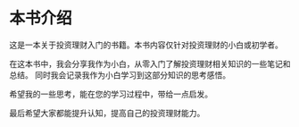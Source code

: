 # 本书介绍

这是一本关于投资理财入门的书籍。本书内容仅针对投资理财的小白或初学者。

在这本书中，我会分享我作为小白，从零入门了解投资理财相关知识的一些笔记和总结。
同时我会记录我作为小白学习到这部分知识的思考感悟。

希望我的一些思考，能在您的学习过程中，带给一点启发。

最后希望大家都能提升认知，提高自己的投资理财能力。
